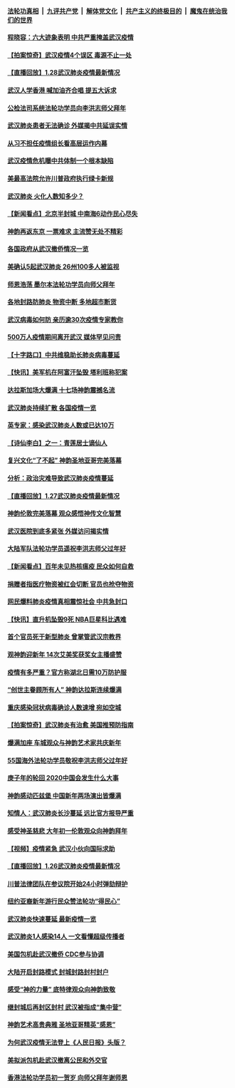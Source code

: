 ####  [法轮功真相](../../../../basic/blob/master/README.md?t=01282201) &nbsp;|&nbsp; [九评共产党](../../../../9ping.md/blob/master/README.md?t=01282201) &nbsp;|&nbsp; [解体党文化](../../../../jtdwh.md/blob/master/README.md?t=01282201)  &nbsp;|&nbsp; [共产主义的终极目的](../../../../gczydzjmd.md/blob/master/README.md?t=01282201) &nbsp;|&nbsp; [魔鬼在统治我们的世界](../../../../mgztzwmdsj.md/blob/master/README.md?t=01282201) 

#### [程晓容：六大迹象表明 中共严重掩盖武汉疫情](../pages/nf4514/n11827178.md?t=01282201) 

#### [【拍案惊奇】武汉疫情4个误区 毒源不止一处](../pages/nf4514/n11826899.md?t=01282201) 

#### [【直播回放】1.28武汉肺炎疫情最新情况](../pages/nf4514/n11827031.md?t=01282201) 

#### [武汉人学香港 喊加油齐合唱 提五大诉求](../pages/nf4514/n11827046.md?t=01282201) 

#### [公检法司系统法轮功学员向李洪志师父拜年](../pages/nf4514/n11821092.md?t=01282201) 

#### [武汉肺炎患者无法确诊 外媒揭中共延误实情](../pages/nf4514/n11826906.md?t=01282201) 

#### [从习不担任疫情组长看高层运作内幕](../pages/nf4514/n11825817.md?t=01282201) 

#### [武汉疫情危机曝中共体制一个根本缺陷](../pages/nf4514/n11826361.md?t=01282201) 

#### [美最高法院允许川普政府执行绿卡新规](../pages/nf4514/n11826352.md?t=01282201) 

#### [武汉肺炎 火化人数知多少？](../pages/nf4514/n11825853.md?t=01282201) 

#### [【新闻看点】北京半封城 中南海6动作民心尽失](../pages/nf4514/n11825983.md?t=01282201) 

#### [神韵再返东京 一票难求 主流赞无处不精彩](../pages/nf4514/n11826122.md?t=01282201) 

#### [各国政府从武汉撤侨情况一览](../pages/nf4514/n11825837.md?t=01282201) 

#### [美确认5起武汉肺炎 26州100多人被监视](../pages/nf4514/n11825958.md?t=01282201) 

#### [师恩浩荡 墨尔本法轮功学员向师父拜年](../pages/nf4514/n11822197.md?t=01282201) 

#### [各地封路防肺炎 物资中断 多地超市断货](../pages/nf4514/n11825590.md?t=01282201) 

#### [武汉病毒如何防 亲历逾30次疫情专家教你](../pages/nf4514/n11825538.md?t=01282201) 

#### [500万人疫情期间离开武汉 媒体罕见问责](../pages/nf4514/n11825379.md?t=01282201) 

#### [【十字路口】中共维稳助长肺炎病毒蔓延](../pages/nf4514/n11824118.md?t=01282201) 

#### [【快讯】美军机在阿富汗坠毁 塔利班称犯案](../pages/nf4514/n11825408.md?t=01282201) 

#### [达拉斯加场大爆满 十七场神韵震撼名流](../pages/nf4514/n11825210.md?t=01282201) 

#### [武汉肺炎持续扩散 各国疫情一览](../pages/nf4514/n11825123.md?t=01282201) 

#### [英专家：感染武汉肺炎人数或已达10万](../pages/nf4514/n11824146.md?t=01282201) 

#### [【诗仙李白】之一：青莲居士谪仙人](../pages/nf4514/n11770035.md?t=01282201) 

#### [复兴文化“了不起” 神韵圣地亚哥完美落幕](../pages/nf4514/n11824871.md?t=01282201) 

#### [分析：政治灾难导致武汉肺炎疫情蔓延](../pages/nf4514/n11824258.md?t=01282201) 

#### [【直播回放】1.27武汉肺炎疫情最新情况](../pages/nf4514/n11824220.md?t=01282201) 

#### [神韵伦敦完美落幕 观众感悟神传文化智慧](../pages/nf4514/n11824003.md?t=01282201) 

#### [武汉医院到底多紧张 外媒访问揭实情](../pages/nf4514/n11823658.md?t=01282201) 

#### [大陆军队法轮功学员遥祝李洪志师父过年好](../pages/nf4514/n11823140.md?t=01282201) 

#### [【新闻看点】百年未见热核瘟疫 民众如何自救](../pages/nf4514/n11823762.md?t=01282201) 

#### [捐赠者指医疗物资被红会切断 官员也抢夺物资](../pages/nf4514/n11823668.md?t=01282201) 

#### [网民爆料肺炎疫情真相震惊社会 中共急封口](../pages/nf4514/n11823690.md?t=01282201) 

#### [【快讯】直升机坠毁9死 NBA巨星科比遇难](../pages/nf4514/n11823586.md?t=01282201) 

#### [首个官员死于新型肺炎 曾掌管武汉宗教界](../pages/nf4514/n11823500.md?t=01282201) 

#### [观神韵迎新年 14次艾美奖获奖女主播盛赞](../pages/nf4514/n11823244.md?t=01282201) 

#### [疫情有多严重？官方称湖北日需10万防护服](../pages/nf4514/n11823300.md?t=01282201) 

#### [“创世主眷顾所有人” 神韵达拉斯连续爆满](../pages/nf4514/n11822970.md?t=01282201) 

#### [重庆感染冠状病毒确诊人数速增 宛如空城](../pages/nf4514/n11822640.md?t=01282201) 

#### [【拍案惊奇】武汉肺炎有治愈 美国推预防指南](../pages/nf4514/n11823054.md?t=01282201) 

#### [爆满加座 车城观众与神韵艺术家共庆新年](../pages/nf4514/n11823175.md?t=01282201) 

#### [55国海外法轮功学员敬祝李洪志师父过年好](../pages/nf4514/n11790768.md?t=01282201) 

#### [庚子年的轮回 2020中国会发生什么大事](../pages/nf4514/n11811391.md?t=01282201) 

#### [神韵感动匹兹堡 中国新年两场演出皆爆满](../pages/nf4514/n11822810.md?t=01282201) 

#### [知情人：武汉肺炎长沙蔓延 远比官方报导严重](../pages/nf4514/n11821331.md?t=01282201) 

#### [感受神圣慈悲 大年初一伦敦观众向神韵拜年](../pages/nf4514/n11821909.md?t=01282201) 

#### [【视频】疫情紧急 武汉小伙向国际求助](../pages/nf4514/n11821688.md?t=01282201) 

#### [【直播回放】1.26武汉肺炎疫情最新情况](../pages/nf4514/n11821578.md?t=01282201) 

#### [川普法律团队在参议院开始24小时弹劾辩护](../pages/nf4514/n11821277.md?t=01282201) 

#### [纽约亚裔新年游行民众赞法轮功“得民心”](../pages/nf4514/n11821319.md?t=01282201) 

#### [武汉肺炎快速蔓延 最新疫情一览](../pages/nf4514/n11821203.md?t=01282201) 

#### [武汉肺炎1人感染14人 一文看懂超级传播者](../pages/nf4514/n11821286.md?t=01282201) 

#### [美国包机赴武汉撤侨 CDC参与协调](../pages/nf4514/n11821144.md?t=01282201) 

#### [大陆开启封路模式 封城封路封村封户](../pages/nf4514/n11821017.md?t=01282201) 

#### [感受“神的力量” 底特律观众向神韵致敬](../pages/nf4514/n11820730.md?t=01282201) 

#### [继封城后再封区封村 武汉被指成“集中营”](../pages/nf4514/n11820765.md?t=01282201) 

#### [神韵艺术高贵典雅 圣地亚哥精英“感恩”](../pages/nf4514/n11820784.md?t=01282201) 

#### [为何武汉疫情无法登上《人民日报》头版？](../pages/nf4514/n11820803.md?t=01282201) 

#### [美拟派包机赴武汉撤离公民和外交官](../pages/nf4514/n11820771.md?t=01282201) 

#### [香港法轮功学员初一贺岁 向师父拜年谢师恩](../pages/nf4514/n11820739.md?t=01282201) 


